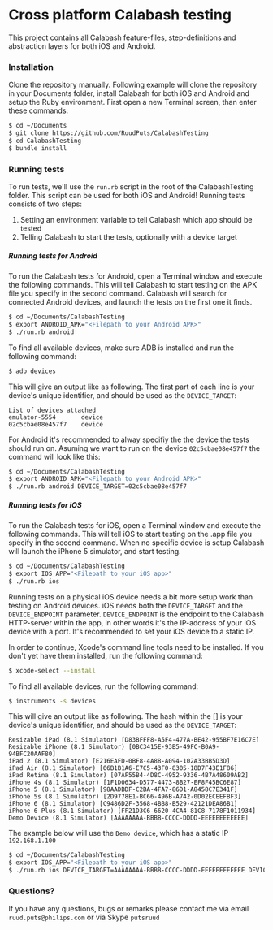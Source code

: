 # Cross platform Calabash testing

This project contains all Calabash feature-files, step-definitions and abstraction layers for both iOS and Android.

### Installation

Clone the repository manually. Following example will clone the repository in your Documents folder, install Calabash for both iOS and Android and setup the Ruby environment. First open a new Terminal screen, than enter these commands:

```sh
$ cd ~/Documents
$ git clone https://github.com/RuudPuts/CalabashTesting
$ cd CalabashTesting
$ bundle install
```
### Running tests

To run tests, we'll use the `run.rb` script in the root of the CalabashTesting folder. This script can be used for both iOS and Android!
Running tests consists of two steps:
1. Setting an environment variable to tell Calabash which app should be tested
2. Telling Calabash to start the tests, optionally with a device target

##### Running tests for Android
To run the Calabash tests for Android, open a Terminal window and execute the following commands. This will tell Calabash to start testing on the APK file you specify in the second command. Calabash will search for connected Android devices, and launch the tests on the first one it finds.
```sh
$ cd ~/Documents/CalabashTesting
$ export ANDROID_APK="<Filepath to your Android APK>"
$ ./run.rb android
```

To find all available devices, make sure ADB is installed and run the following command:
```sh
$ adb devices
```
This will give an output like as following. The first part of each line is your device's unique identifier, and should be used as the `DEVICE_TARGET`:
```
List of devices attached 
emulator-5554       device
02c5cbae08e457f7    device
```

For Android it's recommended to alway specifiy the the device the tests should run on. Asuming we want to run on the device `02c5cbae08e457f7` the command will look like this:
```sh
$ cd ~/Documents/CalabashTesting
$ export ANDROID_APK="<Filepath to your Android APK>"
$ ./run.rb android DEVICE_TARGET=02c5cbae08e457f7
```

##### Running tests for iOS
To run the Calabash tests for iOS, open a Terminal window and execute the following commands. This will tell iOS to start testing on the .app file you specify in the second command. When no specific device is setup Calabash will launch the iPhone 5 simulator, and start testing.
```sh
$ cd ~/Documents/CalabashTesting
$ export IOS_APP="<Filepath to your iOS app>"
$ ./run.rb ios
```

Running tests on a physical iOS device needs a bit more setup work than testing on Android devices. iOS needs both the `DEVICE_TARGET` and the `DEVICE_ENDPOINT` parameter. `DEVICE_ENDPOINT` is the endpoint to the Calabash HTTP-server within the app, in other words it's the IP-address of your iOS device with a port. It's recommended to set your iOS device to a static IP.

In order to continue, Xcode's command line tools need to be installed. If you don't yet have them installed, run the following command:
```sh
$ xcode-select --install
```

To find all available devices, run the following command:
```sh
$ instruments -s devices
```
This will give an output like as following. The hash within the [] is your device's unique identifier, and should be used as the `DEVICE_TARGET`:
```
Resizable iPad (8.1 Simulator) [D83BFFF8-A5F4-477A-BE42-955BF7E16C7E]
Resizable iPhone (8.1 Simulator) [0BC3415E-93B5-49FC-B0A9-94BFC20AAF80]
iPad 2 (8.1 Simulator) [E216EAFD-0BF8-4A88-A094-102A33BB5D3D]
iPad Air (8.1 Simulator) [06B1B1A6-E7C5-43F0-8305-18D7F43E1F86]
iPad Retina (8.1 Simulator) [07AF55B4-4D8C-4952-9336-4B7A48609AB2]
iPhone 4s (8.1 Simulator) [1F1D0634-D577-4473-8B27-EF8F45BC6E87]
iPhone 5 (8.1 Simulator) [98AADBDF-C2BA-4FA7-86D1-A8458C7E341F]
iPhone 5s (8.1 Simulator) [2D9778E1-BC66-496B-A742-0D02ECEEFBF3]
iPhone 6 (8.1 Simulator) [C9486D2F-3568-4BB8-B529-42121DEA86B1]
iPhone 6 Plus (8.1 Simulator) [FF21D3C6-6620-4CA4-81C8-7178F1011934]
Demo Device (8.1 Simulator) [AAAAAAAA-BBBB-CCCC-DDDD-EEEEEEEEEEEE]
```

The example below will use the `Demo device`, which has a static IP `192.168.1.100`
```sh
$ cd ~/Documents/CalabashTesting
$ export IOS_APP="<Filepath to your iOS app>"
$ ./run.rb ios DEVICE_TARGET=AAAAAAAA-BBBB-CCCC-DDDD-EEEEEEEEEEEE DEVICE_ENDPOINT=http://192.168.1.100:37265
```

### Questions?
If you have any questions, bugs or remarks please contact me via email `ruud.puts@philips.com` or via Skype `putsruud`
